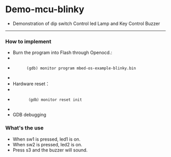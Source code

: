 # Demo-mcu-blinky

- Demonstration of dip switch Control led Lamp and Key Control Buzzer

***

### How to implement
- Burn the program into Flash through Openocd.:
-
-			(gdb) monitor program mbed-os-example-blinky.bin
-
- Hardware reset：
-
-			（gdb）monitor reset init
-
- GDB debugging

### What's the use
- When sw1 is pressed, led1 is on.
- When sw2 is pressed, led2 is on.
- Press s3 and the buzzer will sound.

